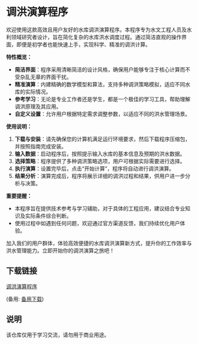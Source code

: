 # 调洪演算程序

欢迎使用这款高效且用户友好的水库调洪演算程序。本程序专为水文工程人员及水利领域研究者设计，旨在简化复杂的水库洪水调度过程。通过简洁直观的操作界面，即便是初学者也能快速上手，实现科学、精准的调洪计算。

**特性概览：**
- **简洁界面**：程序采用清晰简洁的设计风格，确保用户能够专注于核心计算而不受杂乱无章的界面干扰。
- **精准演算**：内建精确的数学模型和算法，支持多种调洪策略模拟，适应不同水库的实际情况。
- **参考学习**：无论是专业工作者还是学生，都是一个极佳的学习工具，帮助理解调洪原理及其应用。
- **自定义设置**：允许用户根据特定需求调整参数，以适应不同的洪水管理场景。

**使用说明：**
1. **下载与安装**：请先确保您的计算机满足运行环境要求，然后下载程序压缩包，并按照指南完成安装。
2. **输入数据**：启动程序后，按照提示输入水库的基本信息及预期的洪水数据。
3. **选择策略**：程序提供了多种调洪策略选项，用户可根据实际需要进行选择。
4. **执行演算**：设置完毕后，点击“开始计算”，程序将自动进行调洪演算。
5. **结果分析**：演算完成后，程序将展示详细的调洪过程和结果，供用户进一步分析与决策。

**重要提醒：**
- 本程序旨在提供技术参考与学习辅助，对于具体的工程应用，建议结合专业知识及实际条件综合判断。
- 使用过程中如遇到任何问题，欢迎通过官方渠道反馈，我们持续优化用户体验。

加入我们的用户群体，体验高效便捷的水库调洪演算新方式，提升你的工作效率与洪水管理能力。立即开始你的调洪演算之旅吧！

## 下载链接
[调洪演算程序](https://pan.quark.cn/s/834e697f222a) 

(备用: [备用下载](https://pan.baidu.com/s/1lf5ZT9HltwtzTj1zqnprzQ?pwd=1234))

## 说明

该仓库仅用于学习交流，请勿用于商业用途。
